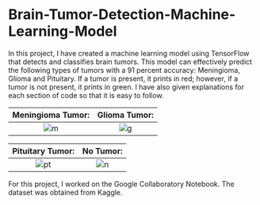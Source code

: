 # Brain-Tumor-Detection-Machine-Learning-Model

In this project, I have created a machine learning model using TensorFlow that detects and classifies brain tumors. This model can effectively predict the following types of tumors with a 91 percent accuracy: Meningioma, Glioma and Pituitary. If a tumor is present, it prints in red; however, if a tumor is not present, it prints in green. I have also given explanations for each section of code so that it is easy to follow. 



Meningioma Tumor:                                                                                            | Glioma Tumor:
:-----------------------------------------------------------------------------------------------------------:|:-----------------------------------------------------------------------------------------------------------:
![m](https://user-images.githubusercontent.com/70234008/156145975-52289f88-fada-423e-89c0-37d0980d865f.jpg)  | ![g](https://user-images.githubusercontent.com/70234008/156146040-5b4d88d1-52c1-4f46-a592-c276f363f4a1.jpg)



Pituitary Tumor:                                                                                             | No Tumor:
:-----------------------------------------------------------------------------------------------------------:|:-----------------------------------------------------------------------------------------------------------:
![pt](https://user-images.githubusercontent.com/70234008/156146106-958f5965-68bc-40ac-a524-89614b0797dd.jpg) | ![n](https://user-images.githubusercontent.com/70234008/156146508-8cf49da2-e50f-40fe-a5ca-085b8a44a14e.jpg)



For this project, I worked on the Google Collaboratory Notebook. The dataset was obtained from Kaggle. 


